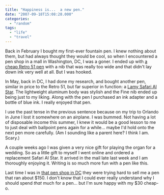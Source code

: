 ```yaml
---
title: "Happiness is...  a new pen."
date: "2007-09-18T15:08:28.000"
categories: 
  - "random"
tags: 
  - "life"
  - "travel"
---
```


Back in February I bought my first-ever fountain pen. I knew nothing about them, but had always thought they would be cool, so when I encountered a pen shop in a mall in Washington, DC, I was a goner. I ended up with [a cheap Retro 51 pen](http://www.fahrneyspens.com/item--i-182511-BLK-B--m-2_315_316.html) with a nib that was really too wide and that didn't lay down ink very well at all. But I was hooked.

In May, back in DC, I had done my research, and bought another pen, similar in price to the Retro 51, but far superior in function: a [Lamy Safari Al Star](http://www.amazon.com/Lamy-Safari-Al-Star-Fountain-Pen/dp/B0009F1I84/). The lightweight aluminum body was stylish and the Fine nib ended up being just to my liking. Along with the pen I purchased an ink adapter and a bottle of blue ink. I really enjoyed that pen.

I use the past tense in the previous sentence because on my trip to Orlando in June I lost it somewhere on an airplane. I was bummed. Not having a lot of disposable income this summer, I knew it would be a good lesson to me to just deal with ballpoint pens again for a while... maybe I'd hold onto the next pen more carefully. (Am I sounding like a parent here? I think I am. Scary.)

A couple weeks ago I was given a very nice gift for playing the organ for a wedding. So as a little gift to myself I went online and ordered a replacement Safari Al Star. It arrived in the mail late last week and I am thoroughly enjoying it. Writing is so much more fun with a pen like this.

Last time I was in [that pen shop in DC](http://paradisepens.com) they were trying hard to sell me a pen that ran about $150. I don't know that I could ever really understand why I should spend _that_ much for a pen... but I'm sure happy with my $30 cheap-o.
